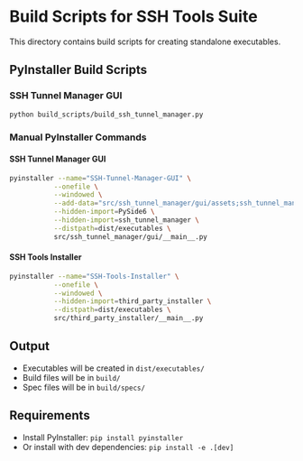 # Build Scripts for SSH Tools Suite

This directory contains build scripts for creating standalone executables.

## PyInstaller Build Scripts

### SSH Tunnel Manager GUI
```bash
python build_scripts/build_ssh_tunnel_manager.py
```

### Manual PyInstaller Commands

#### SSH Tunnel Manager GUI
```bash
pyinstaller --name="SSH-Tunnel-Manager-GUI" \
           --onefile \
           --windowed \
           --add-data="src/ssh_tunnel_manager/gui/assets;ssh_tunnel_manager/gui/assets" \
           --hidden-import=PySide6 \
           --hidden-import=ssh_tunnel_manager \
           --distpath=dist/executables \
           src/ssh_tunnel_manager/gui/__main__.py
```

#### SSH Tools Installer
```bash
pyinstaller --name="SSH-Tools-Installer" \
           --onefile \
           --windowed \
           --hidden-import=third_party_installer \
           --distpath=dist/executables \
           src/third_party_installer/__main__.py
```

## Output
- Executables will be created in `dist/executables/`
- Build files will be in `build/`
- Spec files will be in `build/specs/`

## Requirements
- Install PyInstaller: `pip install pyinstaller`
- Or install with dev dependencies: `pip install -e .[dev]`
